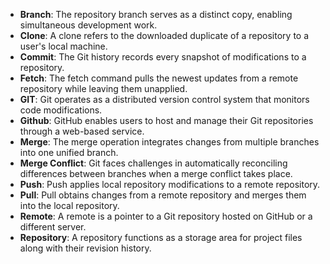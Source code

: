 

- **Branch**: The repository branch serves as a distinct copy, enabling simultaneous development work.
- **Clone**: A clone refers to the downloaded duplicate of a repository to a user's local machine.
- **Commit**: The Git history records every snapshot of modifications to a repository.
- **Fetch**: The fetch command pulls the newest updates from a remote repository while leaving them unapplied.
- **GIT**: Git operates as a distributed version control system that monitors code modifications.
- **Github**: GitHub enables users to host and manage their Git repositories through a web-based service.
- **Merge**: The merge operation integrates changes from multiple branches into one unified branch.
- **Merge Conflict**: Git faces challenges in automatically reconciling differences between branches when a merge conflict takes place.
- **Push**:  Push applies local repository modifications to a remote repository.
- **Pull**: Pull obtains changes from a remote repository and merges them into the local repository.
- **Remote**: A remote is a pointer to a Git repository hosted on GitHub or a different server.
- **Repository**: A repository functions as a storage area for project files along with their revision history.
